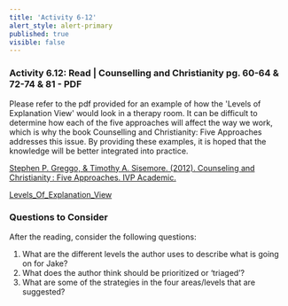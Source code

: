 ```yaml
---
title: 'Activity 6-12'
alert_style: alert-primary
published: true
visible: false
---
```


### Activity 6.12: Read | Counselling and Christianity pg. 60-64 & 72-74 & 81 - PDF

Please refer to the pdf provided for an example of how the 'Levels of Explanation View' would look in a therapy room. It can be difficult to determine how each of the five approaches will affect the way we work, which is why the book Counselling and Christianity: Five Approaches addresses this issue. By providing these examples, it is hoped that the knowledge will be better integrated into practice.

[Stephen P. Greggo, & Timothy A. Sisemore. (2012). Counseling and Christianity : Five Approaches. IVP Academic.](https://twu.idm.oclc.org/login?url=https://search.ebscohost.com/login.aspx?direct=true&db=nlebk&AN=579536&site=eds-live&scope=site&ebv=EB&ppid=pp_Cover)

[Levels_Of_Explanation_View](Levels_Of_Explanation_View.pdf)

### Questions to Consider

After the reading, consider the following questions:

1. What are the different levels the author uses to describe what is going on for Jake?
2. What does the author think should be prioritized or ‘triaged’?
3. What are some of the strategies in the four areas/levels that are suggested?
